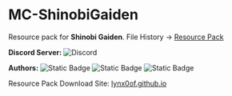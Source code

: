 # MC-ShinobiGaiden

Resource pack for **Shinobi Gaiden**. File History → [Resource Pack](https://lynx0of.github.io/MC-ShinobiGaiden/ResourcePacks/Downloads)

**Discord Server:** <img alt="Discord" src="https://img.shields.io/discord/1279876971056070736?style=flat&logo=discord&logoColor=5662f6&label=ShinobiGaiden&color=5662f6&link=http%3A%2F%2Fdiscord.gg%2Fshinobigaiden">

**Authors:** ![Static Badge](https://img.shields.io/badge/NingyMD-black?color=purple) ![Static Badge](https://img.shields.io/badge/Astral%20Nova-black?color=purple) ![Static Badge](https://img.shields.io/badge/Beaky%20Sneaky-black?color=purple)

Resource Pack Download Site: [lynx0of.github.io](lynx0of.github.io)
